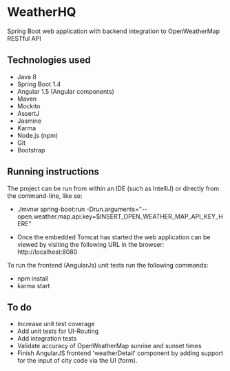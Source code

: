 WeatherHQ
==============
Spring Boot web application with backend integration to OpenWeatherMap RESTful API

Technologies used
--------------
* Java 8
* Spring Boot 1.4
* Angular 1.5 (Angular components)
* Maven
* Mockito
* AssertJ
* Jasmine
* Karma
* Node.js (npm)
* Git
* Bootstrap

Running instructions
--------------------
The project can be run from within an IDE (such as IntelliJ) or directly from the command-line, like so:
* ./mvnw spring-boot:run -Drun.arguments="--open.weather.map.api.key=$INSERT_OPEN_WEATHER_MAP_API_KEY_HERE"

* Once the embedded Tomcat has started the web application can be viewed by visiting the following URL in the browser:
http://localhost:8080


To run the frontend (AngularJs) unit tests run the following commands:
* npm install
* karma start

To do
--------------
* Increase unit test coverage
* Add unit tests for UI-Routing
* Add integration tests
* Validate accuracy of OpenWeatherMap sunrise and sunset times
* Finish AngularJS frontend 'weatherDetail' component by adding support for the input of city code via the UI (form).